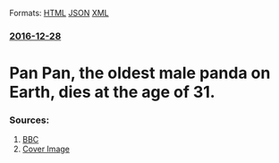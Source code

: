 
Formats: [HTML](/news/2016/12/28/pan-pan-the-oldest-male-panda-on-earth-dies-at-the-age-of-31.html)  [JSON](/news/2016/12/28/pan-pan-the-oldest-male-panda-on-earth-dies-at-the-age-of-31.json)  [XML](/news/2016/12/28/pan-pan-the-oldest-male-panda-on-earth-dies-at-the-age-of-31.xml)  

### [2016-12-28](/news/2016/12/28/index.md)

# Pan Pan, the oldest male panda on Earth, dies at the age of 31. 




### Sources:

1. [BBC](http://www.bbc.com/news/world-asia-china-38466409)
1. [Cover Image](http://ichef.bbci.co.uk/news/1024/cpsprodpb/2C7B/production/_93178311_mediaitem93178310.jpg)
